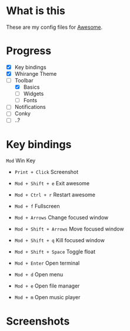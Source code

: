 # What is this
These are my config files for [Awesome](https://awesomewm.org/).

# Progress
- [x] Key bindings
- [x] Whirange Theme
- [ ] Toolbar
  - [x] Basics 
  - [ ] Widgets
  - [ ] Fonts
- [ ] Notifications
- [ ] Conky
- [ ] ..?

# Key bindings
`Mod` Win Key

- `Print + Click` Screenshot
- `Mod + Shift + e` Exit awesome
- `Mod + Ctrl + r` Restart awesome
- `Mod + f` Fullscreen
- `Mod + Arrows` Change focused window
- `Mod + Shift + Arrows` Move focused window
- `Mod + Shift + q` Kill focused window
- `Mod + Shift + Space` Toggle float

- `Mod + Enter` Open terminal
- `Mod + d` Open menu
- `Mod + e` Open file manager
- `Mod + m` Open music player

# Screenshots
